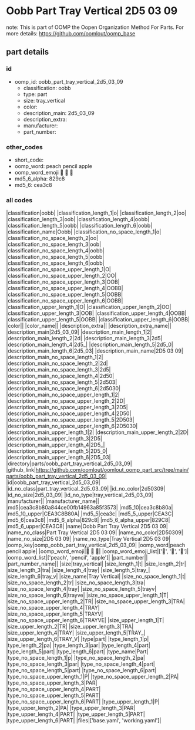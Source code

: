 # Oobb Part Tray Vertical 2D5 03 09  

note: This is part of OOMP the Oopen Organization Method For Parts. For more details: https://github.com/oomlout/oomp_base

##  part details





### id
* oomp_id: oobb_part_tray_vertical_2d5_03_09
  * classification: oobb
  * type: part
  * size: tray_vertical
  * color: 
  * description_main: 2d5_03_09
  * description_extra: 
  * manufacturer: 
  * part_number: 

### other_codes
* short_code: 
* oomp_word: peach pencil apple
* oomp_word_emoji :peach: :pencil: :apple:
* md5_6_alpha: 829c8
* md5_6: cea3c8

### all codes 
|classification|oobb|
|classification_length_1|o|
|classification_length_2|oo|
|classification_length_3|oob|
|classification_length_4|oobb|
|classification_length_5|oobb|
|classification_length_6|oobb|
|classification_name|Oobb|
|classification_no_space_length_1|o|
|classification_no_space_length_2|oo|
|classification_no_space_length_3|oob|
|classification_no_space_length_4|oobb|
|classification_no_space_length_5|oobb|
|classification_no_space_length_6|oobb|
|classification_no_space_upper_length_1|O|
|classification_no_space_upper_length_2|OO|
|classification_no_space_upper_length_3|OOB|
|classification_no_space_upper_length_4|OOBB|
|classification_no_space_upper_length_5|OOBB|
|classification_no_space_upper_length_6|OOBB|
|classification_upper_length_1|O|
|classification_upper_length_2|OO|
|classification_upper_length_3|OOB|
|classification_upper_length_4|OOBB|
|classification_upper_length_5|OOBB|
|classification_upper_length_6|OOBB|
|color||
|color_name||
|description_extra||
|description_extra_name||
|description_main|2d5_03_09|
|description_main_length_1|2|
|description_main_length_2|2d|
|description_main_length_3|2d5|
|description_main_length_4|2d5_|
|description_main_length_5|2d5_0|
|description_main_length_6|2d5_03|
|description_main_name|2D5 03 09|
|description_main_no_space_length_1|2|
|description_main_no_space_length_2|2d|
|description_main_no_space_length_3|2d5|
|description_main_no_space_length_4|2d50|
|description_main_no_space_length_5|2d503|
|description_main_no_space_length_6|2d5030|
|description_main_no_space_upper_length_1|2|
|description_main_no_space_upper_length_2|2D|
|description_main_no_space_upper_length_3|2D5|
|description_main_no_space_upper_length_4|2D50|
|description_main_no_space_upper_length_5|2D503|
|description_main_no_space_upper_length_6|2D5030|
|description_main_upper_length_1|2|
|description_main_upper_length_2|2D|
|description_main_upper_length_3|2D5|
|description_main_upper_length_4|2D5_|
|description_main_upper_length_5|2D5_0|
|description_main_upper_length_6|2D5_03|
|directory|parts/oobb_part_tray_vertical_2d5_03_09|
|github_link|https://github.com/oomlout/oomlout_oomp_part_src/tree/main/parts/oobb_part_tray_vertical_2d5_03_09|
|id|oobb_part_tray_vertical_2d5_03_09|
|id_no_class|part_tray_vertical_2d5_03_09|
|id_no_color|2d50309|
|id_no_size|2d5_03_09|
|id_no_type|tray_vertical_2d5_03_09|
|manufacturer||
|manufacturer_name||
|md5|cea3c8b80a844ce00fb14963a85f3573|
|md5_10|cea3c8b80a|
|md5_10_upper|CEA3C8B80A|
|md5_5|cea3c|
|md5_5_upper|CEA3C|
|md5_6|cea3c8|
|md5_6_alpha|829c8|
|md5_6_alpha_upper|829C8|
|md5_6_upper|CEA3C8|
|name|Oobb Part Tray Vertical 2D5 03 09|
|name_no_class|Part Tray Vertical 2D5 03 09|
|name_no_color|2D50309|
|name_no_size|2D5 03 09|
|name_no_type|Tray Vertical 2D5 03 09|
|oomp_key|oomp_oobb_part_tray_vertical_2d5_03_09|
|oomp_word|peach pencil apple|
|oomp_word_emoji|:peach: :pencil: :apple:|
|oomp_word_emoji_list|[':peach:', ':pencil:', ':apple:']|
|oomp_word_list|['peach', 'pencil', 'apple']|
|part_number||
|part_number_name||
|size|tray_vertical|
|size_length_1|t|
|size_length_2|tr|
|size_length_3|tra|
|size_length_4|tray|
|size_length_5|tray_|
|size_length_6|tray_v|
|size_name|Tray Vertical|
|size_no_space_length_1|t|
|size_no_space_length_2|tr|
|size_no_space_length_3|tra|
|size_no_space_length_4|tray|
|size_no_space_length_5|trayv|
|size_no_space_length_6|trayve|
|size_no_space_upper_length_1|T|
|size_no_space_upper_length_2|TR|
|size_no_space_upper_length_3|TRA|
|size_no_space_upper_length_4|TRAY|
|size_no_space_upper_length_5|TRAYV|
|size_no_space_upper_length_6|TRAYVE|
|size_upper_length_1|T|
|size_upper_length_2|TR|
|size_upper_length_3|TRA|
|size_upper_length_4|TRAY|
|size_upper_length_5|TRAY_|
|size_upper_length_6|TRAY_V|
|type|part|
|type_length_1|p|
|type_length_2|pa|
|type_length_3|par|
|type_length_4|part|
|type_length_5|part|
|type_length_6|part|
|type_name|Part|
|type_no_space_length_1|p|
|type_no_space_length_2|pa|
|type_no_space_length_3|par|
|type_no_space_length_4|part|
|type_no_space_length_5|part|
|type_no_space_length_6|part|
|type_no_space_upper_length_1|P|
|type_no_space_upper_length_2|PA|
|type_no_space_upper_length_3|PAR|
|type_no_space_upper_length_4|PART|
|type_no_space_upper_length_5|PART|
|type_no_space_upper_length_6|PART|
|type_upper_length_1|P|
|type_upper_length_2|PA|
|type_upper_length_3|PAR|
|type_upper_length_4|PART|
|type_upper_length_5|PART|
|type_upper_length_6|PART|
|files|['base.yaml', 'working.yaml']|
